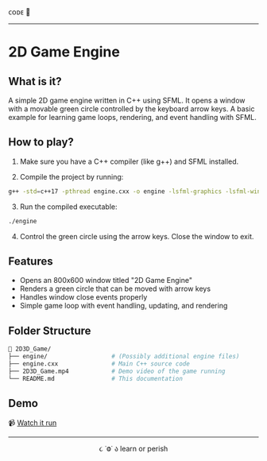 ᴄᴏᴅᴇ 👾

---

# 2D Game Engine 

## What is it?

A simple 2D game engine written in C++ using SFML. It opens a window with a movable green circle controlled by the keyboard arrow keys. A basic example for learning game loops, rendering, and event handling with SFML.

## How to play?

1. Make sure you have a C++ compiler (like g++) and SFML installed.

2. Compile the project by running:

```bash
g++ -std=c++17 -pthread engine.cxx -o engine -lsfml-graphics -lsfml-window -lsfml-system
```

3. Run the compiled executable:

```bash
./engine
```

4. Control the green circle using the arrow keys. Close the window to exit.

## Features

- Opens an 800x600 window titled "2D Game Engine"
- Renders a green circle that can be moved with arrow keys
- Handles window close events properly
- Simple game loop with event handling, updating, and rendering

## Folder Structure

```bash
📁 2D3D_Game/
├── engine/                  # (Possibly additional engine files)
├── engine.cxx               # Main C++ source code
├── 2D3D_Game.mp4            # Demo video of the game running
└── README.md                # This documentation
```

## Demo

📹 [Watch it run](https://drive.google.com/file/d/1uN3EAz9DEZjZGQ8GpBQt9460roGaJ0nW/view?usp=sharing)

---

<p align="center">૮ ˙Ⱉ˙ ა learn or perish</p>
